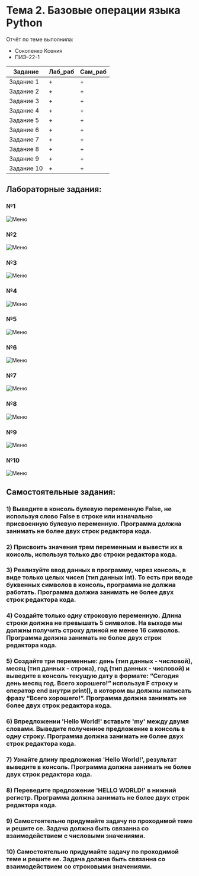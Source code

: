 # Тема 2. Базовые операции языка Python
Отчёт по теме выполнила:
  - Соколенко Ксения 
  - ПИЭ-22-1

| Задание | Лаб_раб | Сам_раб |
| ------ | ------ | ------ |
| Задание 1 | + | + |
| Задание 2 | + | + | 
| Задание 3 | + | + | 
| Задание 4 | + | + |
| Задание 5 | + | + | 
| Задание 6 | + | + | 
| Задание 7 | + | + | 
| Задание 8 | + | + | 
| Задание 9 | + | + | 
| Задание 10 | + | + | 

## Лабораторные задания:
### №1 
![Меню](https://github.com/KseniaSokolenko/theme_2/blob/theme_2/1.png)

### №2
![Меню](https://github.com/KseniaSokolenko/theme_2/blob/theme_2/2.png)

### №3
![Меню](https://github.com/KseniaSokolenko/theme_2/blob/theme_2/3.png)

### №4
![Меню](https://github.com/KseniaSokolenko/theme_2/blob/theme_2/4.png)

### №5
![Меню](https://github.com/KseniaSokolenko/theme_2/blob/theme_2/5.png)

### №6
![Меню](https://github.com/KseniaSokolenko/theme_2/blob/theme_2/6.png)

### №7
![Меню](https://github.com/KseniaSokolenko/theme_2/blob/theme_2/7.png)

### №8
![Меню](https://github.com/KseniaSokolenko/theme_2/blob/theme_2/8.png)

### №9
![Меню](https://github.com/KseniaSokolenko/theme_2/blob/theme_2/9.png)

### №10
![Меню](https://github.com/KseniaSokolenko/theme_2/blob/theme_2/10.png)

## Самостоятельные задания:
### 1) Выведите в консоль булевую переменную False, не используя слово False в строке или изначально присвоенную булевую переменную. Программа должна занимать не более двух строк редактора кода.

### 2) Присвоить значения трем переменным и вывести их в коисоль, используя только двс строки редактора кода.

### 3) Реализуйте ввод данных в программу, через консоль, в виде только целых чисел (тип данных int). То есть при вводе буквенных символов в консоль, программа не должиа работать. Программа должиа занимать не более двух строк редактора кода.

### 4) Создайте только одну строковую переменную. Длина строки должна не превышать 5 символов. На выходе мы должны получить строку длиной не менее 16 символов. Программа должна занимать не более двух строк редактора кода.

### 5) Создайте три переменные: день (тип данных - числовой), месяц (тип данных - строка), год (тип данных - числовой) и выведите в консоль текущую дату в формате: “Сегодия день месяц год. Всего хорошего!” используя F строку и оператор end внутри print(), в котором вы должны написать фразу “Всего хорошего!”. Программа должна занимать не более двух строк редактора кода.

### 6) Впредложении 'Hello World!' вставьте 'my' между двумя словами. Выведите полученное предложение в консоль в одну строку. Программа должна занимать не более двух строк редактора кода.

### 7) Узнайте длину предложения 'Hello World!', результат выведите в консоль. Программа должна занимать не более двух строк редактора кода.

### 8) Переведите предложение 'HELLO WORLD!' в нижний регистр. Программа должна занимать не более двух строк редактора кода.

### 9) Самостоятельно придумайте задачу по проходимой теме и решите се. Задача должна быть связанна со взаимодействием с числовыми значениями.

### 10) Самостоятельно придумайте задачу по проходимой теме и решите ее. Задача должна быть связанна со взаимодействием со строковыми значениями.




